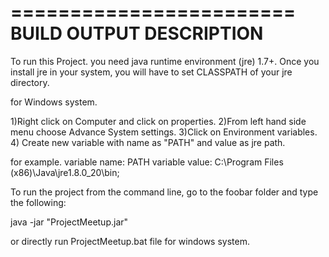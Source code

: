 ========================
BUILD OUTPUT DESCRIPTION
========================

To run this Project. you need java runtime environment (jre) 1.7+.
Once you install jre in your system, you will have to set CLASSPATH of your jre directory.

for Windows system. 

 1)Right click on Computer and click on properties. 
 2)From left hand side menu choose Advance System settings. 
 3)Click on Environment variables. 
 4) Create new variable with name as "PATH" and value as jre path. 
    
 for example.
 variable name: PATH
 variable value: C:\Program Files (x86)\Java\jre1.8.0_20\bin;


To run the project from the command line, go to the foobar folder and
type the following:

java -jar "ProjectMeetup.jar" 

or directly run ProjectMeetup.bat file for windows system. 
